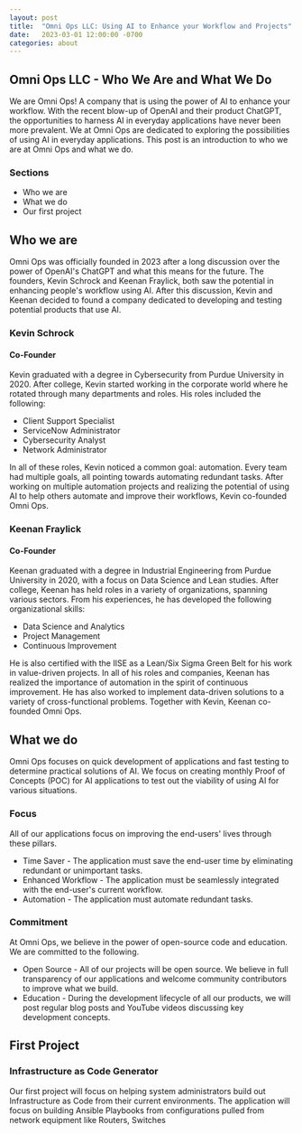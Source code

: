 ```yaml
---
layout: post
title:  "Omni Ops LLC: Using AI to Enhance your Workflow and Projects"
date:   2023-03-01 12:00:00 -0700
categories: about
---
```

## Omni Ops LLC - Who We Are and What We Do
We are Omni Ops! A company that is using the power of AI to enhance your workflow. With the recent blow-up of OpenAI and their product ChatGPT, the opportunities to harness AI in everyday applications have never been more prevalent. We at Omni Ops are dedicated to exploring the possibilities of using AI in everyday applications. This post is an introduction to who we are at Omni Ops and what we do.

### Sections
-   Who we are
-   What we do
-   Our first project

## Who we are
Omni Ops was officially founded in 2023 after a long discussion over the power of OpenAI's ChatGPT and what this means for the future. The founders, Kevin Schrock and Keenan Fraylick, both saw the potential in enhancing people's workflow using AI. After this discussion, Kevin and Keenan decided to found a company dedicated to developing and testing potential products that use AI.

### Kevin Schrock
#### Co-Founder
Kevin graduated with a degree in Cybersecurity from Purdue University in 2020. After college, Kevin started working in the corporate world where he rotated through many departments and roles. His roles included the following:

-   Client Support Specialist
-   ServiceNow Administrator
-   Cybersecurity Analyst
-   Network Administrator 

In all of these roles, Kevin noticed a common goal: automation. Every team had multiple goals, all pointing towards automating redundant tasks. After working on multiple automation projects and realizing the potential of using AI to help others automate and improve their workflows, Kevin co-founded Omni Ops.

### Keenan Fraylick
#### Co-Founder
Keenan graduated with a degree in Industrial Engineering from Purdue University in 2020, with a focus on Data Science and Lean studies. After college, Keenan has held roles in a variety of organizations, spanning various sectors. From his experiences, he has developed the following organizational skills:

-   Data Science and Analytics
-   Project Management
-   Continuous Improvement 

He is also certified with the IISE as a Lean/Six Sigma Green Belt for his work in value-driven projects. In all of his roles and companies, Keenan has realized the importance of automation in the spirit of continuous improvement. He has also worked to implement data-driven solutions to a variety of cross-functional problems. Together with Kevin, Keenan co-founded Omni Ops.

## What we do
Omni Ops focuses on quick development of applications and fast testing to determine practical solutions of AI. We focus on creating monthly Proof of Concepts (POC) for AI applications to test out the viability of using AI for various situations.

### Focus
All of our applications focus on improving the end-users' lives through these pillars.
-   Time Saver - The application must save the end-user time by eliminating redundant or unimportant tasks.
-   Enhanced Workflow - The application must be seamlessly integrated with the end-user's current workflow.
-   Automation - The application must automate redundant tasks.

### Commitment
At Omni Ops, we believe in the power of open-source code and education. We are committed to the following.
-   Open Source - All of our projects will be open source. We believe in full transparency of our applications and welcome community contributors to improve what we build.
-   Education - During the development lifecycle of all our products, we will post regular blog posts and YouTube videos discussing key development concepts.

## First Project
### Infrastructure as Code Generator
Our first project will focus on helping system administrators build out Infrastructure as Code from their current environments. The application will focus on building Ansible Playbooks from configurations pulled from network equipment like Routers, Switches